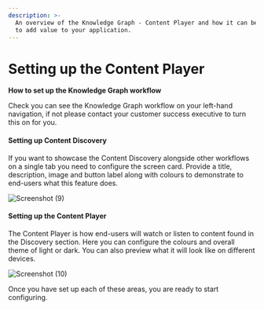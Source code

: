```yaml
---
description: >-
  An overview of the Knowledge Graph - Content Player and how it can be set up
  to add value to your application.
---
```


# Setting up the Content Player



&#x20;**How to set up the Knowledge Graph workflow**

Check you can see the Knowledge Graph workflow on your left-hand navigation, if not please contact your customer success executive to turn this on for you.&#x20;

#### Setting up Content Discovery

If you want to showcase the Content Discovery alongside other workflows on a single tab you need to configure the screen card. Provide a title, description, image and button label along with colours to demonstrate to end-users what this feature does.

![Screenshot (9)](https://info.mindset.ai/hs-fs/hubfs/Screenshot%20\(9\).png?width=609\&height=174\&name=Screenshot%20\(9\).png)

#### Setting up the Content Player

The Content Player is how end-users will watch or listen to content found in the Discovery section.  Here you can configure the colours and overall theme of light or dark. You can also preview what it will look like on different devices.

![Screenshot (10)](https://info.mindset.ai/hs-fs/hubfs/Screenshot%20\(10\).png?width=390\&height=408\&name=Screenshot%20\(10\).png)

Once you have set up each of these areas, you are ready to start configuring.
